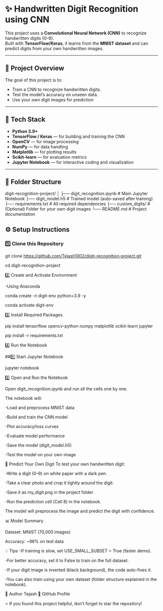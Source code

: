 # ✨ Handwritten Digit Recognition using CNN

This project uses a **Convolutional Neural Network (CNN)** to recognize handwritten digits (0–9).  
Built with **TensorFlow/Keras**, it learns from the **MNIST dataset** and can predict digits from your own handwritten images.

---

## 📘 Project Overview

The goal of this project is to:

- Train a CNN to recognize handwritten digits.
- Test the model’s accuracy on unseen data.
- Use your own digit images for prediction

---

## 🧠 Tech Stack

-  **Python 3.9+**
- **TensorFlow / Keras** — for building and training the CNN  
- **OpenCV** — for image processing  
- **NumPy** — for data handling  
- **Matplotlib** — for plotting results  
- **Scikit-learn** — for evaluation metrics  
- **Jupyter Notebook** — for interactive coding and visualization

---

## 📁 Folder Structure
 digit-recognition-project/
│
├── digit_recognition.ipynb          # Main Jupyter Notebook
├── digit_model.h5                   # Trained model (auto-saved after training)
├── requirements.txt                 # All required dependencies
├── custom_digits/                   # (Optional) Folder for your own digit images
└── README.md                        # Project documentation

## ⚙️ Setup Instructions

### 1️⃣ Clone this Repository
git clone https://github.com/Tejash1002/digit-recognition-project.git

cd digit-recognition-project

2️⃣ Create and Activate Environment

-Using Anaconda

conda create -n digit-env python=3.9 -y

conda activate digit-env

3️⃣ Install Required Packages

pip install tensorflow opencv-python numpy matplotlib scikit-learn jupyter

pip install -r requirements.txt

4️⃣ Run the Notebook

##1️⃣ Start Jupyter Notebook

jupyter notebook

2️⃣ Open and Run the Notebook

Open digit_recognition.ipynb and run all the cells one by one.

The notebook will:

-Load and preprocess MNIST data

-Build and train the CNN model

-Plot accuracy/loss curves

-Evaluate model performance

-Save the model (digit_model.h5)

-Test the model on your own image

🧠 Predict Your Own Digit
To test your own handwritten digit:

-Write a digit (0–9) on white paper with a dark pen.

-Take a clear photo and crop it tightly around the digit.

-Save it as my_digit.png in the project folder.

-Run the prediction cell (Cell 8) in the notebook.

The model will preprocess the image and predict the digit with confidence.

📊 Model Summary

Dataset: MNIST (70,000 images)

Accuracy: ~98% on test data

💡 Tips
-If training is slow, set USE_SMALL_SUBSET = True (faster demo).

-For better accuracy, set it to False to train on the full dataset.

-If your digit image is inverted (black background), the code auto-fixes it.

-You can also train using your own dataset (folder structure explained in the notebook).

👤 Author
Tejash
📎 GitHub Profile

⭐ If you found this project helpful, don’t forget to star the repository!













